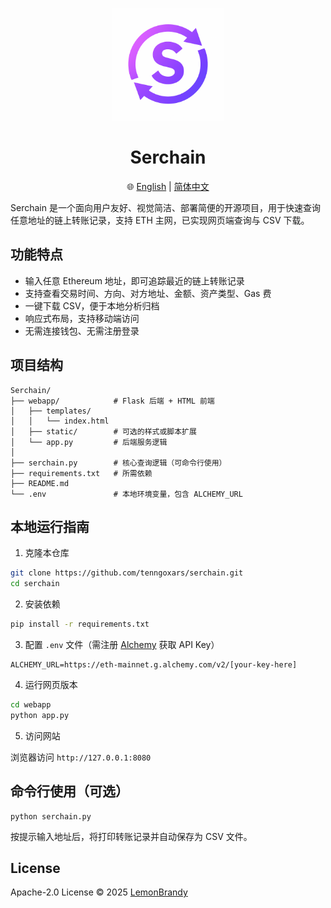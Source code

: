 <p align="center">
  <img src="doc/logo.png" alt="Serchain Logo" width="180"/>
</p>

<h1 align="center">Serchain</h1>

<p align="center">
  🌐 <a href="README.md">English</a> | <a href="README_CN.md"> 简体中文</a>
</p>

Serchain 是一个面向用户友好、视觉简洁、部署简便的开源项目，用于快速查询任意地址的链上转账记录，支持 ETH 主网，已实现网页端查询与 CSV 下载。

## 功能特点

- 输入任意 Ethereum 地址，即可追踪最近的链上转账记录
- 支持查看交易时间、方向、对方地址、金额、资产类型、Gas 费
- 一键下载 CSV，便于本地分析归档
- 响应式布局，支持移动端访问
- 无需连接钱包、无需注册登录

## 项目结构

```
Serchain/
├── webapp/            # Flask 后端 + HTML 前端
│   ├── templates/
│   │   └── index.html
│   ├── static/        # 可选的样式或脚本扩展
│   └── app.py         # 后端服务逻辑
│
├── serchain.py        # 核心查询逻辑（可命令行使用）
├── requirements.txt   # 所需依赖
├── README.md
└── .env               # 本地环境变量，包含 ALCHEMY_URL
```

## 本地运行指南

1. 克隆本仓库

```bash
git clone https://github.com/tenngoxars/serchain.git
cd serchain
```

2. 安装依赖

```bash
pip install -r requirements.txt
```

3. 配置 `.env` 文件（需注册 [Alchemy](https://www.alchemy.com/) 获取 API Key）

```env
ALCHEMY_URL=https://eth-mainnet.g.alchemy.com/v2/[your-key-here]
```

4. 运行网页版本

```bash
cd webapp
python app.py
```

5. 访问网站

浏览器访问 `http://127.0.0.1:8080`

## 命令行使用（可选）

```
python serchain.py
```

按提示输入地址后，将打印转账记录并自动保存为 CSV 文件。


## License
Apache-2.0 License © 2025 [LemonBrandy](https://github.com/tenngoxars)